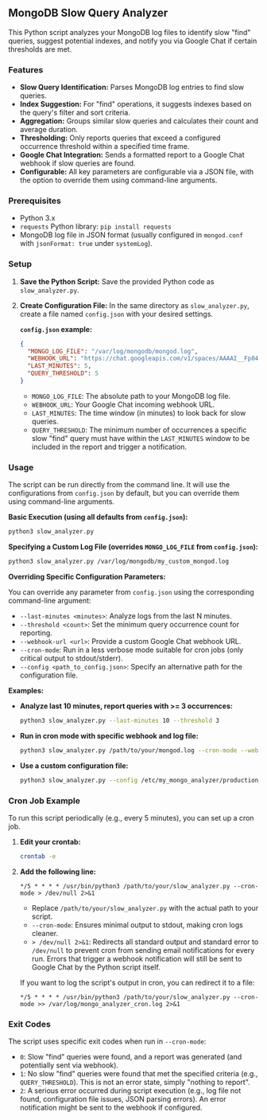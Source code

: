 ## MongoDB Slow Query Analyzer

This Python script analyzes your MongoDB log files to identify slow "find" queries, suggest potential indexes, and notify you via Google Chat if certain thresholds are met.

### Features

  * **Slow Query Identification:** Parses MongoDB log entries to find slow queries.
  * **Index Suggestion:** For "find" operations, it suggests indexes based on the query's filter and sort criteria.
  * **Aggregation:** Groups similar slow queries and calculates their count and average duration.
  * **Thresholding:** Only reports queries that exceed a configured occurrence threshold within a specified time frame.
  * **Google Chat Integration:** Sends a formatted report to a Google Chat webhook if slow queries are found.
  * **Configurable:** All key parameters are configurable via a JSON file, with the option to override them using command-line arguments.

### Prerequisites

  * Python 3.x
  * `requests` Python library: `pip install requests`
  * MongoDB log file in JSON format (usually configured in `mongod.conf` with `jsonFormat: true` under `systemLog`).

### Setup

1.  **Save the Python Script:** Save the provided Python code as `slow_analyzer.py`.

2.  **Create Configuration File:** In the same directory as `slow_analyzer.py`, create a file named `config.json` with your desired settings.

    **`config.json` example:**

    ```json
    {
      "MONGO_LOG_FILE": "/var/log/mongodb/mongod.log",
      "WEBHOOK_URL": "https://chat.googleapis.com/v1/spaces/AAAAI__Fp04/messages?key=XXXXXX&token=YYYYYY",
      "LAST_MINUTES": 5,
      "QUERY_THRESHOLD": 5
    }
    ```

      * `MONGO_LOG_FILE`: The absolute path to your MongoDB log file.
      * `WEBHOOK_URL`: Your Google Chat incoming webhook URL.
      * `LAST_MINUTES`: The time window (in minutes) to look back for slow queries.
      * `QUERY_THRESHOLD`: The minimum number of occurrences a specific slow "find" query must have within the `LAST_MINUTES` window to be included in the report and trigger a notification.

### Usage

The script can be run directly from the command line. It will use the configurations from `config.json` by default, but you can override them using command-line arguments.

**Basic Execution (using all defaults from `config.json`):**

```bash
python3 slow_analyzer.py
```

**Specifying a Custom Log File (overrides `MONGO_LOG_FILE` from `config.json`):**

```bash
python3 slow_analyzer.py /var/log/mongodb/my_custom_mongod.log
```

**Overriding Specific Configuration Parameters:**

You can override any parameter from `config.json` using the corresponding command-line argument:

  * `--last-minutes <minutes>`: Analyze logs from the last N minutes.
  * `--threshold <count>`: Set the minimum query occurrence count for reporting.
  * `--webhook-url <url>`: Provide a custom Google Chat webhook URL.
  * `--cron-mode`: Run in a less verbose mode suitable for cron jobs (only critical output to stdout/stderr).
  * `--config <path_to_config.json>`: Specify an alternative path for the configuration file.

**Examples:**

  * **Analyze last 10 minutes, report queries with \>= 3 occurrences:**
    ```bash
    python3 slow_analyzer.py --last-minutes 10 --threshold 3
    ```
  * **Run in cron mode with specific webhook and log file:**
    ```bash
    python3 slow_analyzer.py /path/to/your/mongod.log --cron-mode --webhook-url "https://chat.googleapis.com/v1/spaces/ANOTHER_WEBHOOK_URL"
    ```
  * **Use a custom configuration file:**
    ```bash
    python3 slow_analyzer.py --config /etc/my_mongo_analyzer/production_config.json
    ```

### Cron Job Example

To run this script periodically (e.g., every 5 minutes), you can set up a cron job.

1.  **Edit your crontab:**

    ```bash
    crontab -e
    ```

2.  **Add the following line:**

    ```cron
    */5 * * * * /usr/bin/python3 /path/to/your/slow_analyzer.py --cron-mode > /dev/null 2>&1
    ```

      * Replace `/path/to/your/slow_analyzer.py` with the actual path to your script.
      * `--cron-mode`: Ensures minimal output to stdout, making cron logs cleaner.
      * `> /dev/null 2>&1`: Redirects all standard output and standard error to `/dev/null` to prevent cron from sending email notifications for every run. Errors that trigger a webhook notification will still be sent to Google Chat by the Python script itself.

    If you want to log the script's output in cron, you can redirect it to a file:

    ```cron
    */5 * * * * /usr/bin/python3 /path/to/your/slow_analyzer.py --cron-mode >> /var/log/mongo_analyzer_cron.log 2>&1
    ```

### Exit Codes

The script uses specific exit codes when run in `--cron-mode`:

  * `0`: Slow "find" queries were found, and a report was generated (and potentially sent via webhook).
  * `1`: No slow "find" queries were found that met the specified criteria (e.g., `QUERY_THRESHOLD`). This is not an error state, simply "nothing to report".
  * `2`: A serious error occurred during script execution (e.g., log file not found, configuration file issues, JSON parsing errors). An error notification might be sent to the webhook if configured.
